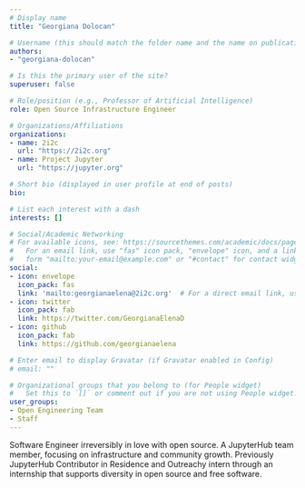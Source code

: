 ```yaml
---
# Display name
title: "Georgiana Dolocan"

# Username (this should match the folder name and the name on publications)
authors:
- "georgiana-dolocan"

# Is this the primary user of the site?
superuser: false

# Role/position (e.g., Professor of Artificial Intelligence)
role: Open Source Infrastructure Engineer

# Organizations/Affiliations
organizations:
- name: 2i2c
  url: "https://2i2c.org"
- name: Project Jupyter
  url: "https://jupyter.org"

# Short bio (displayed in user profile at end of posts)
bio:

# List each interest with a dash
interests: []

# Social/Academic Networking
# For available icons, see: https://sourcethemes.com/academic/docs/page-builder/#icons
#   For an email link, use "fas" icon pack, "envelope" icon, and a link in the
#   form "mailto:your-email@example.com" or "#contact" for contact widget.
social:
- icon: envelope
  icon_pack: fas
  link: 'mailto:georgianaelena@2i2c.org'  # For a direct email link, use "mailto:test@example.org".
- icon: twitter
  icon_pack: fab
  link: https://twitter.com/GeorgianaElenaD
- icon: github
  icon_pack: fab
  link: https://github.com/georgianaelena

# Enter email to display Gravatar (if Gravatar enabled in Config)
# email: ""

# Organizational groups that you belong to (for People widget)
#   Set this to `[]` or comment out if you are not using People widget.
user_groups:
- Open Engineering Team
- Staff
---
```


Software Engineer irreversibly in love with open source. A JupyterHub team member, focusing on infrastructure and community growth. Previously JupyterHub Contributor in Residence and Outreachy intern through an internship that supports diversity in open source and free software.
